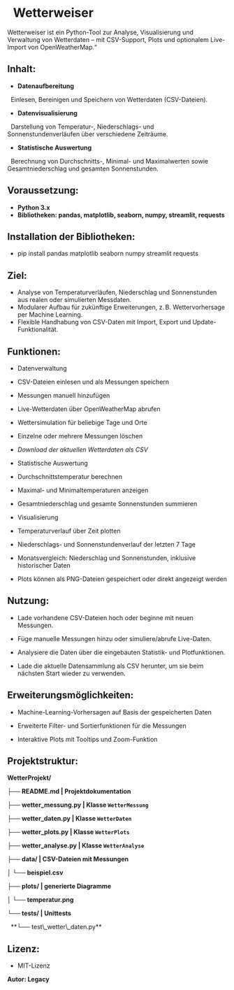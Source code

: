 #  			Wetterweiser





Wetterweiser ist ein Python-Tool zur Analyse, Visualisierung und Verwaltung von Wetterdaten – mit CSV-Support, Plots und optionalem Live-Import von OpenWeatherMap.“



## **Inhalt:**



* **Datenaufbereitung**

   Einlesen, Bereinigen und Speichern von Wetterdaten (CSV-Dateien).





* **Datenvisualisierung**

   Darstellung von Temperatur-, Niederschlags- und Sonnenstundenverläufen über verschiedene Zeiträume.





* **Statistische Auswertung**

   Berechnung von Durchschnitts-, Minimal- und Maximalwerten sowie Gesamtniederschlag und gesamten Sonnenstunden.







## **Voraussetzung:**



* **Python 3.x**
* **Bibliotheken: pandas, matplotlib, seaborn, numpy, streamlit, requests**





## **Installation der Bibliotheken:**



* pip install pandas matplotlib seaborn numpy streamlit requests







## **Ziel:**



* Analyse von Temperaturverläufen, Niederschlag und Sonnenstunden aus realen oder simulierten Messdaten.
* Modularer Aufbau für zukünftige Erweiterungen, z. B. Wettervorhersage per Machine Learning.
* Flexible Handhabung von CSV-Daten mit Import, Export und Update-Funktionalität.





## **Funktionen:**



* Datenverwaltung



* CSV-Dateien einlesen und als Messungen speichern



* Messungen manuell hinzufügen



* Live-Wetterdaten über OpenWeatherMap abrufen



* Wettersimulation für beliebige Tage und Orte



* Einzelne oder mehrere Messungen löschen



* *Download der aktuellen Wetterdaten als CSV*



* Statistische Auswertung



* Durchschnittstemperatur berechnen



* Maximal- und Minimaltemperaturen anzeigen



* Gesamtniederschlag und gesamte Sonnenstunden summieren



* Visualisierung



* Temperaturverlauf über Zeit plotten



* Niederschlags- und Sonnenstundenverlauf der letzten 7 Tage



* Monatsvergleich: Niederschlag und Sonnenstunden, inklusive historischer Daten



* Plots können als PNG-Dateien gespeichert oder direkt angezeigt werden







## **Nutzung:**







* Lade vorhandene CSV-Dateien hoch oder beginne mit neuen Messungen.



* Füge manuelle Messungen hinzu oder simuliere/abrufe Live-Daten.



* Analysiere die Daten über die eingebauten Statistik- und Plotfunktionen.



* Lade die aktuelle Datensammlung als CSV herunter, um sie beim nächsten Start wieder zu verwenden.







## **Erweiterungsmöglichkeiten:**



* Machine-Learning-Vorhersagen auf Basis der gespeicherten Daten



* Erweiterte Filter- und Sortierfunktionen für die Messungen



* Interaktive Plots mit Tooltips und Zoom-Funktion







## **Projektstruktur:**







**WetterProjekt/**

**├── README.md                  |   Projektdokumentation**

**├── wetter\_messung.py          |   Klasse `WetterMessung`**

**├── wetter\_daten.py            |   Klasse `WetterDaten`**

**├── wetter\_plots.py            |   Klasse `WetterPlots`**

**├── wetter\_analyse.py          |   Klasse `WetterAnalyse`**

**├── data/                      |   CSV-Dateien mit Messungen**

**│   └── beispiel.csv**

**├── plots/                     |   generierte Diagramme**

**│   └── temperatur.png**

**└── tests/                     |   Unittests**

    \*\*└── test\\\_wetter\\\_daten.py\*\*















## **Lizenz:**



* MIT-Lizenz





**Autor: Legacy**

